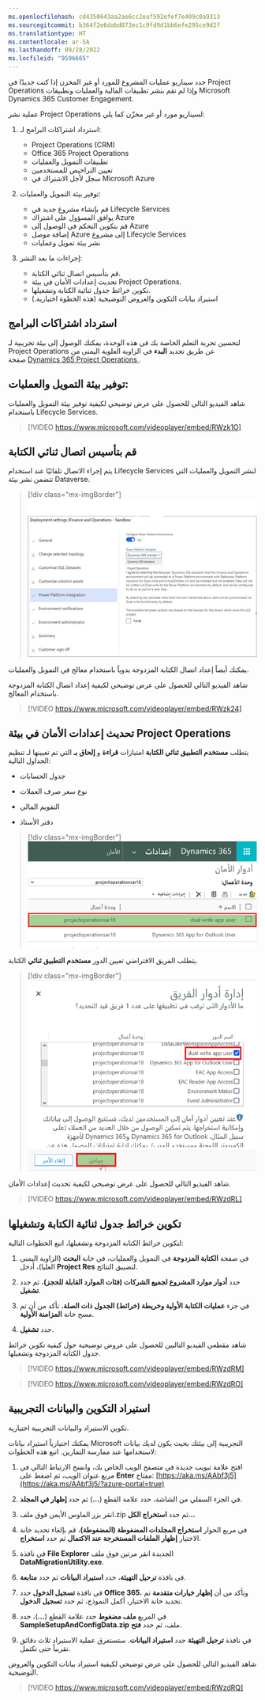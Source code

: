 ```yaml
---
ms.openlocfilehash: cd4350643aa2ae6cc2eaf592efef7e409c0a9313
ms.sourcegitcommit: b364f2e6dabd073ec1c9fd9d1bb6efe295ce9d2f
ms.translationtype: HT
ms.contentlocale: ar-SA
ms.lasthandoff: 09/28/2022
ms.locfileid: "9596665"
---
```

حدد سيناريو عمليات المشروع للمورد أو غير المخزن إذا كنت جديدًا في Project Operations وإذا لم تقم بنشر تطبيقات المالية والعمليات وتطبيقات Microsoft Dynamics 365 Customer Engagement.

عملية نشر Project Operations لسيناريو مورد أو غير مخزّن كما يلي:

1. استرداد اشتراكات البرامج لـ:

    - Project Operations‏ (CRM)
    - Office 365 Project Operations
    - تطبيقات التمويل والعمليات
    - تعيين التراخيص للمستخدمين
    - سجل لأجل الاشتراك في Microsoft Azure

1. توفير بيئة التمويل والعمليات:

    - قم بإنشاء مشروع جديد في Lifecycle Services
    - يوافق المسؤول على اشتراك Azure
    - قم بتكوين التحكم في الوصول إلى Azure
    - إضافة موصل Azure إلى مشروع Lifecycle Services
    - نشر بيئة تمويل وعمليات
     
1. إجراءات ما بعد النشر:
    - قم بتأسيس اتصال ثنائي الكتابة.
    - تحديث إعدادات الأمان في بيئة Project Operations.
    - تكوين خرائط جدول ثنائية الكتابة وتشغيلها.
    - استيراد بيانات التكوين والعروض التوضيحية (هذه الخطوة اختيارية.)

## <a name="redeem-software-subscriptions"></a>استرداد اشتراكات البرامج

لتحسين تجربة التعلم الخاصة بك في هذه الوحدة، يمكنك الوصول إلى بيئة تجريبية لـ Project Operations عن طريق تحديد **البدء** في الزاوية العلوية اليمنى من صفحة [Dynamics 365 Project Operations ](https://dynamics.microsoft.com/project-operations/overview/?azure-portal=true).

## <a name="provision-a-finance-and-operations-environment"></a>توفير بيئة التمويل والعمليات:

شاهد الفيديو التالي للحصول على عرض توضيحي لكيفية توفير بيئة التمويل والعمليات باستخدام Lifecycle Services.

> [!VIDEO https://www.microsoft.com/videoplayer/embed/RWzk1O]

## <a name="establish-a-dual-write-connection"></a>قم بتأسيس اتصال ثنائي الكتابة

يتم إجراء الاتصال تلقائيًا عند استخدام Lifecycle Services لنشر التمويل والعمليات التي تتضمن نشر بيئة Dataverse.

> [!div class="mx-imgBorder"]
> [![لقطة شاشة لإعدادات النشر (التمويل والعمليات) Sandbox بقالب Power Platform تم تعيينه إلى معيار Dynamics 365.](../media/power-platform-integration-ss.png)](../media/power-platform-integration-ss.png#lightbox)

يمكنك أيضاً إعداد اتصال الكتابة المزدوجة يدوياً باستخدام معالج في التمويل والعمليات.

شاهد الفيديو التالي للحصول على عرض توضيحي لكيفية إعداد اتصال الكتابة المزدوجة باستخدام المعالج.

> [!VIDEO https://www.microsoft.com/videoplayer/embed/RWzk24]

## <a name="update-security-settings-on-the-project-operations-environment"></a>تحديث إعدادات الأمان في بيئة Project Operations

يتطلب **مستخدم التطبيق ثنائي الكتابة** امتيازات **قراءة** و **إلحاق بـ** التي تم تعيينها لـ تنظيم الجداول التالية:

- جدول الحسابات

- نوع سعر صرف العملات

- التقويم المالي

- دفتر الأستاذ

> [!div class="mx-imgBorder"]
> [![لقطة شاشة لصفحة Dynamics 365 Security Roles مع تحديد مستخدم تطبيق الكتابة المزدوجة.](../media/security-roles-ss.png)](../media/security-roles-ss.png#lightbox)

يتطلب الفريق الافتراضي تعيين الدور **مستخدم التطبيق ثنائي** الكتابة.

> [!div class="mx-imgBorder"]
> [![لقطة شاشة لمربع حوار إدارة أدوار الفريق مع تحديد مستخدم تطبيق الكتابة المزدوجة.](../media/manage-team-roles-ss.png)](../media/manage-team-roles-ss.png#lightbox)

شاهد الفيديو التالي للحصول على عرض توضيحي لكيفية تحديث إعدادات الأمان.

> [!VIDEO https://www.microsoft.com/videoplayer/embed/RWzdRL]

## <a name="configure-and-run-dual-write-table-maps"></a>تكوين خرائط جدول ثنائية الكتابة وتشغيلها

لتكوين خرائط الكتابة المزدوجة وتشغيلها، اتبع الخطوات التالية:

1. في صفحة **الكتابة المزدوجة** في التمويل والعمليات، في خانة **البحث** (الزاوية اليمنى العليا)، أدخل **Project Res** لتضييق النتائج.

1. حدد **أدوار موارد المشروع لجميع الشركات (فئات الموارد القابلة للحجز)**، ثم حدد **تشغيل**.

1. في جزء **عمليات الكتابة الأولية وخريطة (خرائط) الجدول ذات الصلة**، تأكد من أن تم مسح خانة **المزامنة الأولية**.

1. حدد **تشغيل**.

شاهد مقطعي الفيديو التاليين للحصول على عروض توضيحية حول كيفية تكوين خرائط جدول الكتابة المزدوجة وتشغيلها.

> [!VIDEO https://www.microsoft.com/videoplayer/embed/RWzdRM]

> [!VIDEO https://www.microsoft.com/videoplayer/embed/RWzdRO]

## <a name="import-configuration-and-demo-data"></a>استيراد التكوين والبيانات التجريبية

تكوين الاستيراد والبيانات التجريبية اختيارية.

يمكنك اختيارياً استيراد بيانات Microsoft التجريبية إلى بيئتك بحيث يكون لديك بيانات لاستخدامها عند ممارسة التمارين. اتبع هذه الخطوات:

1. افتح علامة تبويب جديدة في متصفح الويب الخاص بك، وانسخ الارتباط التالي في مربع عنوان الويب، ثم اضغط على **Enter** مفتاح: [https://aka.ms/AAbf3j5](https://aka.ms/AAbf3j5/?azure-portal=true)

1. في الجزء السفلي من الشاشة، حدد علامة القطع (**...**) ثم حدد **إظهار في المجلد**.

1. انقر بزر الماوس الأيمن فوق ملف.zip ثم حدد **استخراج الكل...**

1. في مربع الحوار **استخراج المجلدات المضغوطة (المضغوطة)**، قم بإلغاء تحديد خانة الاختيار **إظهار الملفات المستخرجة عند الاكتمال** ثم حدد **استخراج**.

1. في نافذة **File Explorer** الجديدة انقر مرتين فوق ملف **DataMigrationUtility.exe**.

1. في نافذة **ترحيل التهيئة**، حدد **استيراد البيانات** ثم حدد **متابعة**.

1. في نافذة **تسجيل الدخول** حدد **Office 365**، وتأكد من أن **إظهار خيارات متقدمة** تم تحديد خانة الاختيار، أكمل النموذج، ثم حدد **تسجيل الدخول**.

1. في المربع **ملف مضغوط** حدد علامة القطع (**...**)، حدد **SampleSetupAndConfigData.zip** ملف، ثم حدد **فتح**.

1. في نافذة **ترحيل التهيئة** حدد **استيراد البيانات**. ستستغرق عملية الاستيراد ثلاث دقائق تقريباً حتى تكتمل.

شاهد الفيديو التالي للحصول على عرض توضيحي لكيفية استيراد بيانات التكوين والعروض التوضيحية.

> [!VIDEO https://www.microsoft.com/videoplayer/embed/RWzdRQ]

